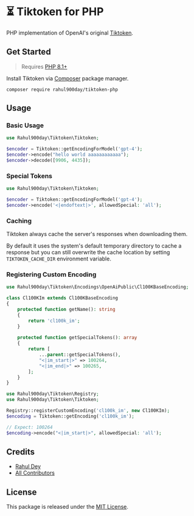 # ⏳ Tiktoken for PHP

PHP implementation of OpenAI's original [Tiktoken](https://github.com/openai/tiktoken).

## Get Started

> Requires [PHP 8.1+](https://php.net/releases/)

Install Tiktoken via [Composer](https://getcomposer.org/) package manager.

```shell
composer require rahul900day/tiktoken-php
```

## Usage

### Basic Usage

```php
use Rahul900day\Tiktoken\Tiktoken;

$encoder = Tiktoken::getEncodingForModel('gpt-4');
$encoder->encode("hello world aaaaaaaaaaaa");
$encoder->decode([9906, 4435]);
```

### Special Tokens

```php
use Rahul900day\Tiktoken\Tiktoken;

$encoder = Tiktoken::getEncodingForModel('gpt-4');
$encoder->encode('<|endoftext|>', allowedSpecial: 'all');
```

### Caching

Tiktoken always cache the server's responses when downloading them.

By default it uses the system's default temporary directory to cache a response but you
can still overwrite the cache location by setting `TIKTOKEN_CACHE_DIR` environment variable.

### Registering Custom Encoding

```php
use Rahul900day\Tiktoken\Encodings\OpenAiPublic\Cl100KBaseEncoding;

class Cl100KIm extends Cl100KBaseEncoding 
{
    protected function getName(): string
    {
        return 'cl100k_im';
    }
    
    protected function getSpecialTokens(): array
    {
        return [
            ...parent::getSpecialTokens(),
            "<|im_start|>" => 100264,
            "<|im_end|>" => 100265,
        ];
    }
}

use Rahul900day\Tiktoken\Registry;
use Rahul900day\Tiktoken\Tiktoken;

Registry::registerCustomEncoding('cl100k_im', new Cl100KIm);
$encoding = Tiktoken::getEncoding('cl100k_im');

// Expect: 100264
$encoding->encode("<|im_start|>", allowedSpecial: 'all');

```

## Credits

- [Rahul Dey](https://github.com/RahulDey12)
- [All Contributors](https://github.com/RahulDey12/tiktoken-php/graphs/contributors)

## License

This package is released under the [MIT License](https://github.com/RahulDey12/tiktoken-php/blob/main/LICENSE.md).
